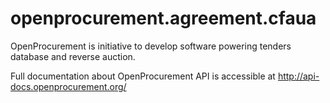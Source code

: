 openprocurement.agreement.cfaua
===============================

OpenProcurement is initiative to develop software powering tenders database and reverse auction.

Full documentation about OpenProcurement API is accessible at http://api-docs.openprocurement.org/
